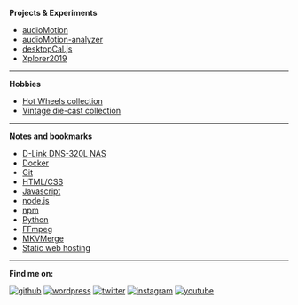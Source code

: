 
**Projects & Experiments**

* [audioMotion](https://audiomotion.me)
* [audioMotion-analyzer](https://audiomotion.dev)
* [desktopCal.js](https://henriquevianna.com/desktopCal.js/)
* [Xplorer2019](https://henriquevianna.com/Xplorer2019/)

---

**Hobbies**

* [Hot Wheels collection](/hotwheels)
* [Vintage die-cast collection](https://hvianna.wordpress.com)

---

**Notes and bookmarks**

* [D-Link DNS-320L NAS](notes/dns320l)
* [Docker](notes/docker)
* [Git](notes/git)
* [HTML/CSS](notes/html)
* [Javascript](notes/js)
* [node.js](notes/node)
* [npm](notes/npm)
* [Python](notes/python)
* [FFmpeg](notes/ffmpeg)
* [MKVMerge](notes/mkvmerge)
* [Static web hosting](notes/web-hosting)

---

**Find me on:**

[![github](https://img.shields.io/badge/GitHub-000000?style=for-the-badge&logo=GitHub&logoColor=white)](https://github.com/hvianna)
[![wordpress](https://img.shields.io/badge/WordPress-21759B?style=for-the-badge&logo=WordPress&logoColor=white)](https://profiles.wordpress.org/hvianna/)
[![twitter](https://img.shields.io/badge/Twitter-1DA1F2?style=for-the-badge&logo=Twitter&logoColor=white)](https://twitter.com/HenriqueVianna)
[![instagram](https://img.shields.io/badge/Instagram-E4405F?style=for-the-badge&logo=Instagram&logoColor=white)](https://www.instagram.com/henriquevianna/)
[![youtube](https://img.shields.io/badge/YouTube-FF0000?style=for-the-badge&logo=YouTube&logoColor=white)](https://www.youtube.com/channel/UC0xI_TCZpFKJDxJphtsvWWQ/)
